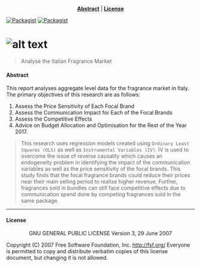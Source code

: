 <center>

**[Abstract](#abstract)** |
**[License](#license)** 

</center>

[![Packagist](https://img.shields.io/badge/license-GNU%20GPL-blue.svg)](#license)
[![Packagist](https://img.shields.io/badge/author-avimago-green.svg)](https://github.com/magoavi)

# ![alt text](https://raw.githubusercontent.com/magoavi/iv/master/p_2_cov.jpg?token=Af8z6lfgIeMnIdHPfcCNL95r5RFOp2kxks5bKCAewA%3D%3D)

> Analyse the Italian Fragrance Market

#### Abstract

This report analyses aggregate level data for the fragrance market in Italy. The primary objectives of this
research are as follows:

1) Assess the Price Sensitivity of Each Focal Brand
2) Assess the Communication Impact for Each of the Focal Brands
3) Assess the Competitive Effects
4) Advice on Budget Allocation and Optimisation for the Rest of the Year 2017.

> This research uses regression models created using `Ordinary Least Squares (OLS)` as well as `Instrumental
Variables (IV)`. IV is used to overcome the issue of reverse causality which causes an endogeneity problem in
identifying the impact of the communication variables as well as the price sensitivity of the focal brands.
This study finds that the focal fragrance brands could reduce their prices near their main selling period to realise
higher revenue. Further, fragrances sold in bundles can still face competitive effects due to communication spend
done by competing fragrances sold in the same package.

---

#### License

<center>
GNU GENERAL PUBLIC LICENSE
Version 3, 29 June 2007
</center>

 Copyright (C) 2007 Free Software Foundation, Inc. <http://fsf.org/>
 Everyone is permitted to copy and distribute verbatim copies
 of this license document, but changing it is not allowed.
